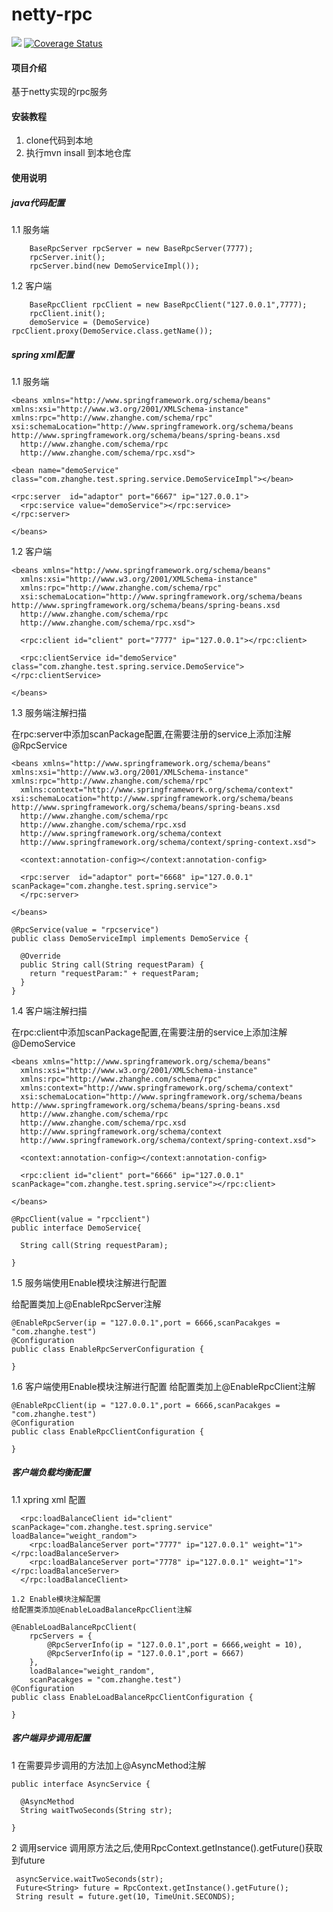 # netty-rpc

![](https://www.travis-ci.org/SmallBoyO/NettyRpc.svg?branch=master)
[![Coverage Status](https://coveralls.io/repos/github/SmallBoyO/NettyRpc/badge.svg?branch=master)](https://coveralls.io/github/SmallBoyO/NettyRpc?branch=master)

#### 项目介绍
基于netty实现的rpc服务

#### 安装教程
1. clone代码到本地
2. 执行mvn insall 到本地仓库

#### 使用说明

##### java代码配置

1.1 服务端
```
    BaseRpcServer rpcServer = new BaseRpcServer(7777);
    rpcServer.init();
    rpcServer.bind(new DemoServiceImpl());
```

1.2 客户端
```
    BaseRpcClient rpcClient = new BaseRpcClient("127.0.0.1",7777);
    rpcClient.init();
    demoService = (DemoService) rpcClient.proxy(DemoService.class.getName());
```

##### spring xml配置

1.1 服务端
```
<beans xmlns="http://www.springframework.org/schema/beans"
xmlns:xsi="http://www.w3.org/2001/XMLSchema-instance"
xmlns:rpc="http://www.zhanghe.com/schema/rpc"
xsi:schemaLocation="http://www.springframework.org/schema/beans http://www.springframework.org/schema/beans/spring-beans.xsd
  http://www.zhanghe.com/schema/rpc
  http://www.zhanghe.com/schema/rpc.xsd">

<bean name="demoService" class="com.zhanghe.test.spring.service.DemoServiceImpl"></bean>

<rpc:server  id="adaptor" port="6667" ip="127.0.0.1">
  <rpc:service value="demoService"></rpc:service>
</rpc:server>

</beans>
```

1.2 客户端
```
<beans xmlns="http://www.springframework.org/schema/beans"
  xmlns:xsi="http://www.w3.org/2001/XMLSchema-instance"
  xmlns:rpc="http://www.zhanghe.com/schema/rpc"
  xsi:schemaLocation="http://www.springframework.org/schema/beans http://www.springframework.org/schema/beans/spring-beans.xsd
  http://www.zhanghe.com/schema/rpc
  http://www.zhanghe.com/schema/rpc.xsd">

  <rpc:client id="client" port="7777" ip="127.0.0.1"></rpc:client>

  <rpc:clientService id="demoService" class="com.zhanghe.test.spring.service.DemoService"></rpc:clientService>

</beans>
```

1.3 服务端注解扫描

在rpc:server中添加scanPackage配置,在需要注册的service上添加注解@RpcService

```
<beans xmlns="http://www.springframework.org/schema/beans"
xmlns:xsi="http://www.w3.org/2001/XMLSchema-instance"
xmlns:rpc="http://www.zhanghe.com/schema/rpc"
  xmlns:context="http://www.springframework.org/schema/context"
xsi:schemaLocation="http://www.springframework.org/schema/beans http://www.springframework.org/schema/beans/spring-beans.xsd
  http://www.zhanghe.com/schema/rpc
  http://www.zhanghe.com/schema/rpc.xsd
  http://www.springframework.org/schema/context
  http://www.springframework.org/schema/context/spring-context.xsd">

  <context:annotation-config></context:annotation-config>

  <rpc:server  id="adaptor" port="6668" ip="127.0.0.1" scanPackage="com.zhanghe.test.spring.service">
  </rpc:server>

</beans>

@RpcService(value = "rpcservice")
public class DemoServiceImpl implements DemoService {

  @Override
  public String call(String requestParam) {
    return "requestParam:" + requestParam;
  }
}

```

1.4 客户端注解扫描

在rpc:client中添加scanPackage配置,在需要注册的service上添加注解@DemoService
```
<beans xmlns="http://www.springframework.org/schema/beans"
  xmlns:xsi="http://www.w3.org/2001/XMLSchema-instance"
  xmlns:rpc="http://www.zhanghe.com/schema/rpc"
  xmlns:context="http://www.springframework.org/schema/context"
  xsi:schemaLocation="http://www.springframework.org/schema/beans http://www.springframework.org/schema/beans/spring-beans.xsd
  http://www.zhanghe.com/schema/rpc
  http://www.zhanghe.com/schema/rpc.xsd
  http://www.springframework.org/schema/context
  http://www.springframework.org/schema/context/spring-context.xsd">

  <context:annotation-config></context:annotation-config>

  <rpc:client id="client" port="6666" ip="127.0.0.1" scanPackage="com.zhanghe.test.spring.service"></rpc:client>

</beans>

@RpcClient(value = "rpcclient")
public interface DemoService{

  String call(String requestParam);

}
```
1.5 服务端使用Enable模块注解进行配置

给配置类加上@EnableRpcServer注解
```
@EnableRpcServer(ip = "127.0.0.1",port = 6666,scanPacakges = "com.zhanghe.test")
@Configuration
public class EnableRpcServerConfiguration {

}
``````
1.6 客户端使用Enable模块注解进行配置
给配置类加上@EnableRpcClient注解
```
@EnableRpcClient(ip = "127.0.0.1",port = 6666,scanPacakges = "com.zhanghe.test")
@Configuration
public class EnableRpcClientConfiguration {

}
```

##### 客户端负载均衡配置
1.1 xpring xml 配置
```
  <rpc:loadBalanceClient id="client" scanPackage="com.zhanghe.test.spring.service" loadBalance="weight_random">
    <rpc:loadBalanceServer port="7777" ip="127.0.0.1" weight="1"></rpc:loadBalanceServer>
    <rpc:loadBalanceServer port="7778" ip="127.0.0.1" weight="1"></rpc:loadBalanceServer>
  </rpc:loadBalanceClient>
```
```
1.2 Enable模块注解配置
给配置类添加@EnableLoadBalanceRpcClient注解
```
```
@EnableLoadBalanceRpcClient(
    rpcServers = {
        @RpcServerInfo(ip = "127.0.0.1",port = 6666,weight = 10),
        @RpcServerInfo(ip = "127.0.0.1",port = 6667)
    },
    loadBalance="weight_random",
    scanPacakges = "com.zhanghe.test")
@Configuration
public class EnableLoadBalanceRpcClientConfiguration {

}
```


##### 客户端异步调用配置

1 在需要异步调用的方法加上@AsyncMethod注解
```
public interface AsyncService {

  @AsyncMethod
  String waitTwoSeconds(String str);

}
```
2 调用service
调用原方法之后,使用RpcContext.getInstance().getFuture()获取到future
```
 asyncService.waitTwoSeconds(str);
 Future<String> future = RpcContext.getInstance().getFuture();
 String result = future.get(10, TimeUnit.SECONDS);
```

